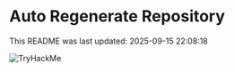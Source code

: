 # Auto Regenerate Repository

This README was last updated: 2025-09-15 22:08:18

 ![TryHackMe](https://tryhackme.com/badge/533634)